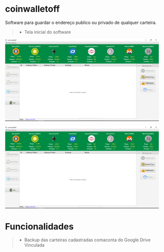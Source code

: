 # coinwalletoff
Software para guardar o endereço publico ou privado de qualquer carteira.

> * Tela inicial do software
 

![alt text][logo]

   [logo]: https://github.com/cassiolorenzett/coinwalletoff/blob/master/screenshots/walletimg1.png 


![alt text][logo]

   [logo]: https://github.com/cassiolorenzett/coinwalletoff/blob/master/screenshots/walletimg2.png



# Funcionalidades   

> * Backup das carteiras cadastradas comaconta do Google Drive Vinculada 

